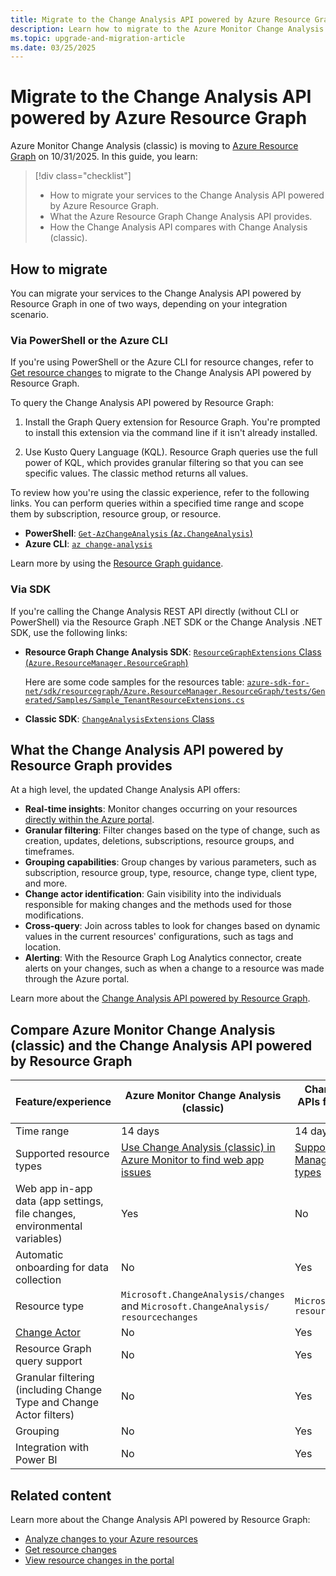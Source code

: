 ```yaml
---
title: Migrate to the Change Analysis API powered by Azure Resource Graph
description: Learn how to migrate to the Azure Monitor Change Analysis API powered by Azure Resource Graph and what it has to offer.
ms.topic: upgrade-and-migration-article
ms.date: 03/25/2025
---
```


# Migrate to the Change Analysis API powered by Azure Resource Graph

Azure Monitor Change Analysis (classic) is moving to [Azure Resource Graph](/azure/governance/resource-graph/changes/get-resource-changes) on 10/31/2025. In this guide, you learn:

> [!div class="checklist"]
> - How to migrate your services to the Change Analysis API powered by Azure Resource Graph. 
> - What the Azure Resource Graph Change Analysis API provides.
> - How the Change Analysis API compares with Change Analysis (classic).

## How to migrate

You can migrate your services to the Change Analysis API powered by Resource Graph in one of two ways, depending on your integration scenario.

### Via PowerShell or the Azure CLI

If you're using PowerShell or the Azure CLI for resource changes, refer to [Get resource changes](/azure/governance/resource-graph/changes/get-resource-changes) to migrate to the Change Analysis API powered by Resource Graph.

To query the Change Analysis API powered by Resource Graph:

1. Install the Graph Query extension for Resource Graph.
    You're prompted to install this extension via the command line if it isn't already installed.

1. Use Kusto Query Language (KQL).
    Resource Graph queries use the full power of KQL, which provides granular filtering so that you can see specific values. The classic method returns all values.

To review how you're using the classic experience, refer to the following links. You can perform queries within a specified time range and scope them by subscription, resource group, or resource.

- **PowerShell**: [`Get-AzChangeAnalysis` (`Az.ChangeAnalysis`)](/powershell/module/az.changeanalysis/get-azchangeanalysis)
- **Azure CLI**: [`az change-analysis`](/cli/azure/change-analysis)

Learn more by using the [Resource Graph guidance](/azure/governance/resource-graph/changes/get-resource-changes).

### Via SDK

If you're calling the Change Analysis REST API directly (without CLI or PowerShell) via the Resource Graph .NET SDK or the Change Analysis .NET SDK, use the following links:

- **Resource Graph Change Analysis SDK**: [`ResourceGraphExtensions` Class (`Azure.ResourceManager.ResourceGraph`)](/dotnet/api/azure.resourcemanager.resourcegraph.resourcegraphextensions)

    Here are some code samples for the resources table: [`azure-sdk-for-net/sdk/resourcegraph/Azure.ResourceManager.ResourceGraph/tests/Generated/Samples/Sample_TenantResourceExtensions.cs`](https://github.com/Azure/azure-sdk-for-net/blob/main/sdk/resourcegraph/Azure.ResourceManager.ResourceGraph/tests/Generated/Samples/Sample_TenantResourceExtensions.cs)

- **Classic SDK**: [`ChangeAnalysisExtensions` Class](/dotnet/api/azure.resourcemanager.changeanalysis.changeanalysisextensions)

## What the Change Analysis API powered by Resource Graph provides

At a high level, the updated Change Analysis API offers:

- **Real-time insights**: Monitor changes occurring on your resources [directly within the Azure portal](https://portal.azure.com/#view/Microsoft_Azure_OneInventory/ResourceChangesOverview.ReactView).
- **Granular filtering**: Filter changes based on the type of change, such as creation, updates, deletions, subscriptions, resource groups, and timeframes.
- **Grouping capabilities**: Group changes by various parameters, such as subscription, resource group, type, resource, change type, client type, and more.
- **Change actor identification**: Gain visibility into the individuals responsible for making changes and the methods used for those modifications.
- **Cross-query**: Join across tables to look for changes based on dynamic values in the current resources' configurations, such as tags and location.
- **Alerting**: With the Resource Graph Log Analytics connector, create alerts on your changes, such as when a change to a resource was made through the Azure portal.

Learn more about the [Change Analysis API powered by Resource Graph](/azure/governance/resource-graph/changes/resource-graph-changes).

## Compare Azure Monitor Change Analysis (classic) and the Change Analysis API powered by Resource Graph

| Feature/experience | Azure Monitor Change Analysis (classic) | Change Analysis APIs from Resource Graph | 
| ------------------ | ----------------------------- | --------------------------------------- |
| Time range | 14 days | 14 days |
| Supported resource types | [Use Change Analysis (classic) in Azure Monitor to find web app issues](./change-analysis.md) | [Supported Resource Manager resource types](/azure/governance/resource-graph/reference/supported-tables-resources) |
| Web app in-app data (app settings, file changes, environmental variables) | Yes | No |
| Automatic onboarding for data collection | No | Yes |
| Resource type | `Microsoft.ChangeAnalysis/changes` and `Microsoft.ChangeAnalysis/ resourcechanges` | `Microsoft.Resources/ resources` |
| [Change Actor](/azure/governance/resource-graph/changes/get-resource-changes) | No | Yes |
| Resource Graph query support | No | Yes |
| Granular filtering (including Change Type and Change Actor filters) | No | Yes |
| Grouping | No | Yes |
| Integration with Power BI | No | Yes |

## Related content

Learn more about the Change Analysis API powered by Resource Graph:

- [Analyze changes to your Azure resources](/azure/governance/resource-graph/changes/resource-graph-changes)
- [Get resource changes](/azure/governance/resource-graph/changes/get-resource-changes)
- [View resource changes in the portal](/azure/governance/resource-graph/changes/view-resource-changes)
